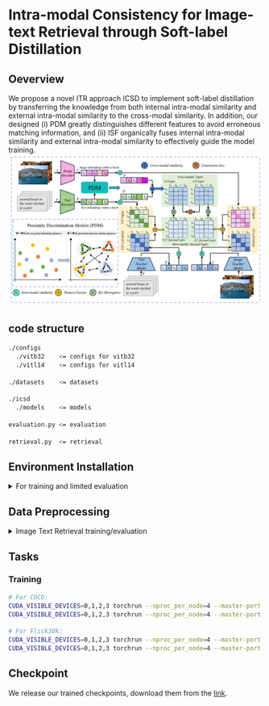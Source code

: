 # Intra-modal Consistency for Image-text Retrieval through Soft-label Distillation
## Oeverview
 We propose a novel ITR approach ICSD to implement soft-label distillation by transferring the knowledge from both internal intra-modal similarity and external intra-modal similarity to the cross-modal similarity. In addition, our designed (i) PDM greatly distinguishes different features to avoid erroneous matching information, and (ii) ISF organically fuses internal intra-modal similarity and external intra-modal similarity to effectively guide the model training.
![](model/Architecture.png)

## code structure
```bash
./configs
  ./vitb32    <= configs for vitb32
  ./vitl14    <= configs for vitl14

./datasets    <= datasets

./icsd
  ./models    <= models

evaluation.py <= evaluation

retrieval.py  <= retrieval

```
## Environment Installation


<details>
<summary>For training and limited evaluation</summary>

```bash
# python >= 3.9
pip install torch==2.0.1 torchvision==0.15.2 torchaudio==2.0.2 --index-url https://download.pytorch.org/whl/cu118
pip install transformers sentence-transformers tqdm scikit-learn ftfy
```

</details>


## Data Preprocessing

<details>
<summary>
Image Text Retrieval training/evaluation
</summary>

You should see albef (https://github.com/salesforce/ALBEF) to build a dataset.

For more data examples, 

Here is the data format:
`train.json`
```json
[
  {
        "image_path": "<absPath>/COCO_val2014_000000391895.jpg",
        "caption": "A man with a red helmet on a small moped on a dirt road. ",
        "image_id": "COCO_val2014_000000391895.jpg"
  },
]
```

`train_unicom.npy`
```json
{ "<image_id>1": "<feature>", }
```

</details>


## Tasks
### Training
```bash
# For COCO:
CUDA_VISIBLE_DEVICES=0,1,2,3 torchrun --nproc_per_node=4 --master-port 15160 retrieval.py --config "./configs/vitb32/coco/icsd.yaml"
CUDA_VISIBLE_DEVICES=0,1,2,3 torchrun --nproc_per_node=4 --master-port 15160 retrieval.py --config "./configs/vitl14_336/coco/icsd.yaml"

# For Flick30k:
CUDA_VISIBLE_DEVICES=0,1,2,3 torchrun --nproc_per_node=4 --master-port 15160 retrieval.py --config "./configs/vitb32/flickr/icsd.yaml"
CUDA_VISIBLE_DEVICES=0,1,2,3 torchrun --nproc_per_node=4 --master-port 15160 retrieval.py --config "./configs/vitl14_336/flickr/icsd.yaml"

```


## Checkpoint
We release our trained checkpoints, download them from the [link](https://pan.baidu.com/s/1Hfk2YpJ3_nz-c_vdQ3eZPA?pwd=u4mv).



